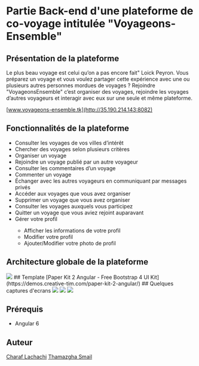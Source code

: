 # Partie Back-end d'une plateforme de co-voyage intitulée "Voyageons-Ensemble"

## Présentation de la plateforme 
Le plus beau voyage est celui qu’on a pas encore fait" Loick Peyron. Vous préparez un voyage et vous voulez partager cette expérience avec une ou plusieurs autres personnes mordues de voyages ? Rejoindre "VoyageonsEnsemble" c’est organiser des voyages, rejoindre les voyages d’autres voyageurs
et interagir avec eux sur une seule et même plateforme.

[www.voyageons-ensemble.tk](http://35.190.214.143:8082) 



## Fonctionnalités de la plateforme
<ul>
<li> Consulter les voyages de vos villes d’intérêt </li>
<li>Chercher des voyages selon plusieurs critères </li>
<li>Organiser un voyage </li>
<li>Rejoindre un voyage publié par un autre voyageur </li>
<li>Consulter les commentaires d’un voyage </li>
<li>Commenter un voyage </li>
<li>Échanger avec les autres voyageurs en communiquant par messages privés </li>
<li>Accéder aux voyages que vous avez organiser  </li>
<li>Supprimer un voyage que vous avez organiser</li>
<li>Consulter les voyages auxquels vous participez  </li>
<li>Quitter un voyage que vous aviez rejoint auparavant</li>
<li>Gérer votre profil</li>
<ul><li>Afficher les informations de votre profil</li>   
<li>Modifier votre profil   </li>
<li>Ajouter/Modifier votre photo de profil</li></ul></ul>


## Architecture globale de la plateforme 
 <img src="https://user-images.githubusercontent.com/13594921/48972682-1ec31d00-f030-11e8-9da2-6604cee3ad77.png" />
## Template 
[Paper Kit 2 Angular - Free Bootstrap 4 UI Kit](https://demos.creative-tim.com/paper-kit-2-angular/) 
## Quelques captures d'ecrans
<img src ="https://user-images.githubusercontent.com/13594921/48972820-f25cd000-f032-11e8-9b63-0dc1210a08fb.png" />

<img src ="https://user-images.githubusercontent.com/13594921/48972776-6e0a4d00-f032-11e8-8881-bc612422f784.png" />

<img src ="https://user-images.githubusercontent.com/13594921/48972798-b6c20600-f032-11e8-8613-a5ea89bf6a79.png" />



## Prérequis
<ul>
<li>Angular 6</li> 
</ul>

## Auteur 
[Charaf Lachachi](https://github.com/CharafLachachi)</b>
[Thamazgha Smail](https://github.com/ThamazghaSMAIL)



